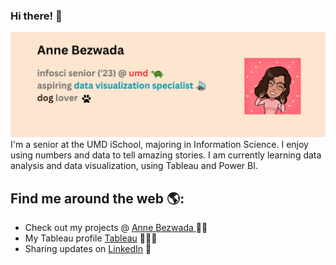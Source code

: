 ### Hi there! 👋

<img src="https://github.com/annebezwada/annebezwada/blob/main/Anne%20Bezwada%20Header%20(2).png" alt="banner that says Anne Bezwada - UMD senior, data viz. specialist, and dog lover alongside a cartoon illustration of Anne">
I'm a senior at the UMD iSchool, majoring in Information Science. I enjoy using numbers and data to tell amazing stories. I am currently learning data analysis and data visualization, using Tableau and Power BI. 


## Find me around the web 🌎:
- Check out my projects @ <a href="https://www.annebezwada.com"> Anne Bezwada </a> ✍🏾
- My Tableau profile <a href="https://public.tableau.com/app/profile/anne.b.3216"> Tableau</a> 👩🏽‍💻
- Sharing updates on <a href="https://www.linkedin.com/in/annebezwada/">LinkedIn</a> 💼
